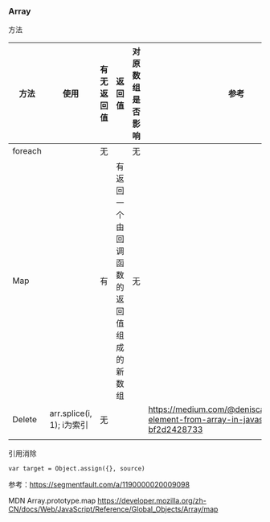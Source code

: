 ### Array

方法

| 方法    | 使用                       | 有无返回值 | 返回值                                   | 对原数组是否影响 | 参考                                                         |
| ------- | -------------------------- | ---------- | ---------------------------------------- | ---------------- | ------------------------------------------------------------ |
| foreach |                            | 无         |                                          | 无               |                                                              |
| Map     |                            | 有         | 有返回一个由回调函数的返回值组成的新数组 | 无               |                                                              |
| Delete  | arr.splice(i, 1);  i为索引 | 无         |                                          |                  | https://medium.com/@deniscangemi/remove-element-from-array-in-javascript-bf2d2428733 |
|         |                            |            |                                          |                  |                                                              |

引用消除

```vue
var target = Object.assign({}, source)
```

参考：https://segmentfault.com/a/1190000020009098

MDN Array.prototype.map  https://developer.mozilla.org/zh-CN/docs/Web/JavaScript/Reference/Global_Objects/Array/map
